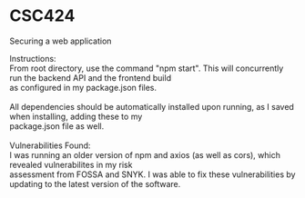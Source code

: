 # CSC424
Securing a web application


Instructions:<br/>
      From root directory, use the command "npm start". This will concurrently run the backend API and the frontend build<br/>
      as configured in my package.json files.<br/>
  <br/>
      All dependencies should be automatically installed upon running, as I saved when installing, adding these to my <br/>
      package.json file as well.<br/>
  <br/>
 Vulnerabilities Found:<br/>
      I was running an older version of npm and axios (as well as cors), which revealed vulnerabilites in my risk <br/>assessment
      from FOSSA and SNYK. I was able to fix these vulnerabilities by updating to the latest version of the software.<br/>

